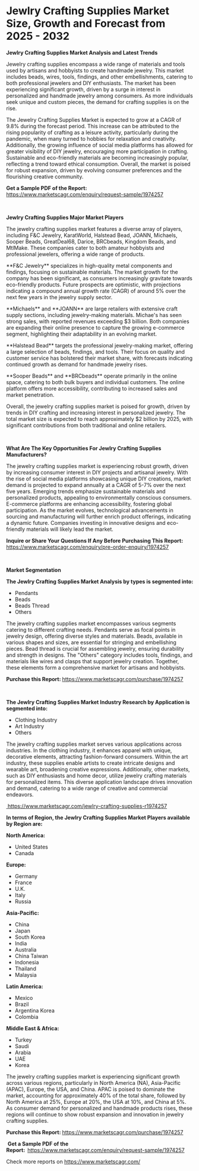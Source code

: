 <p><h1>Jewlry Crafting Supplies Market Size, Growth and Forecast from 2025 - 2032</h1></p><p><strong>Jewlry Crafting Supplies Market Analysis and Latest Trends</strong></p>
<p><p>Jewelry crafting supplies encompass a wide range of materials and tools used by artisans and hobbyists to create handmade jewelry. This market includes beads, wires, tools, findings, and other embellishments, catering to both professional jewelers and DIY enthusiasts. The market has been experiencing significant growth, driven by a surge in interest in personalized and handmade jewelry among consumers. As more individuals seek unique and custom pieces, the demand for crafting supplies is on the rise.</p><p>The Jewelry Crafting Supplies Market is expected to grow at a CAGR of 9.8% during the forecast period. This increase can be attributed to the rising popularity of crafting as a leisure activity, particularly during the pandemic, when many turned to hobbies for relaxation and creativity. Additionally, the growing influence of social media platforms has allowed for greater visibility of DIY jewelry, encouraging more participation in crafting. Sustainable and eco-friendly materials are becoming increasingly popular, reflecting a trend toward ethical consumption. Overall, the market is poised for robust expansion, driven by evolving consumer preferences and the flourishing creative community.</p></p>
<p><strong>Get a Sample PDF of the Report:&nbsp;</strong> <a href="https://www.marketscagr.com/enquiry/request-sample/1974257?utm_campaign=2306&utm_medium=2&utm_source=Github&utm_content=ia&utm_term=10022025&utm_id=jewlry-crafting-supplies">https://www.marketscagr.com/enquiry/request-sample/1974257</a></p>
<p>&nbsp;</p>
<p><strong>Jewlry Crafting Supplies Major Market Players</strong></p>
<p><p>The jewelry crafting supplies market features a diverse array of players, including F&C Jewelry, KaratWorld, Halstead Bead, JOANN, Michaels, Sooper Beads, GreatDeal68, Darice, BRCbeads, Kingdom Beads, and MtlMake. These companies cater to both amateur hobbyists and professional jewelers, offering a wide range of products.</p><p>**F&C Jewelry** specializes in high-quality metal components and findings, focusing on sustainable materials. The market growth for the company has been significant, as consumers increasingly gravitate towards eco-friendly products. Future prospects are optimistic, with projections indicating a compound annual growth rate (CAGR) of around 5% over the next few years in the jewelry supply sector.</p><p>**Michaels** and **JOANN** are large retailers with extensive craft supply sections, including jewelry-making materials. Michae's has seen strong sales, with reported revenues exceeding $3 billion. Both companies are expanding their online presence to capture the growing e-commerce segment, highlighting their adaptability in an evolving market.</p><p>**Halstead Bead** targets the professional jewelry-making market, offering a large selection of beads, findings, and tools. Their focus on quality and customer service has bolstered their market share, with forecasts indicating continued growth as demand for handmade jewelry rises.</p><p>**Sooper Beads** and **BRCbeads** operate primarily in the online space, catering to both bulk buyers and individual customers. The online platform offers more accessibility, contributing to increased sales and market penetration.</p><p>Overall, the jewelry crafting supplies market is poised for growth, driven by trends in DIY crafting and increasing interest in personalized jewelry. The total market size is expected to reach approximately $2 billion by 2025, with significant contributions from both traditional and online retailers.</p></p>
<p>&nbsp;</p>
<p><strong>What Are The Key Opportunities For Jewlry Crafting Supplies Manufacturers?</strong></p>
<p><p>The jewelry crafting supplies market is experiencing robust growth, driven by increasing consumer interest in DIY projects and artisanal jewelry. With the rise of social media platforms showcasing unique DIY creations, market demand is projected to expand annually at a CAGR of 5-7% over the next five years. Emerging trends emphasize sustainable materials and personalized products, appealing to environmentally conscious consumers. E-commerce platforms are enhancing accessibility, fostering global participation. As the market evolves, technological advancements in sourcing and manufacturing will further enrich product offerings, indicating a dynamic future. Companies investing in innovative designs and eco-friendly materials will likely lead the market.</p></p>
<p><strong>Inquire or Share Your Questions If Any Before Purchasing This Report:</strong> <a href="https://www.marketscagr.com/enquiry/pre-order-enquiry/1974257?utm_campaign=2306&utm_medium=2&utm_source=Github&utm_content=ia&utm_term=10022025&utm_id=jewlry-crafting-supplies">https://www.marketscagr.com/enquiry/pre-order-enquiry/1974257</a></p>
<p>&nbsp;</p>
<p><strong>Market Segmentation</strong></p>
<p><strong>The Jewlry Crafting Supplies Market Analysis by types is segmented into:</strong></p>
<p><ul><li>Pendants</li><li>Beads</li><li>Beads Thread</li><li>Others</li></ul></p>
<p><p>The jewelry crafting supplies market encompasses various segments catering to different crafting needs. Pendants serve as focal points in jewelry design, offering diverse styles and materials. Beads, available in various shapes and sizes, are essential for stringing and embellishing pieces. Bead thread is crucial for assembling jewelry, ensuring durability and strength in designs. The "Others" category includes tools, findings, and materials like wires and clasps that support jewelry creation. Together, these elements form a comprehensive market for artisans and hobbyists.</p></p>
<p><strong>Purchase this Report:&nbsp;</strong><a href="https://www.marketscagr.com/purchase/1974257?utm_campaign=2306&utm_medium=2&utm_source=Github&utm_content=ia&utm_term=10022025&utm_id=jewlry-crafting-supplies">https://www.marketscagr.com/purchase/1974257</a></p>
<p>&nbsp;</p>
<p><strong>The Jewlry Crafting Supplies Market Industry Research by Application is segmented into:</strong></p>
<p><ul><li>Clothing Industry</li><li>Art Industry</li><li>Others</li></ul></p>
<p><p>The jewelry crafting supplies market serves various applications across industries. In the clothing industry, it enhances apparel with unique, decorative elements, attracting fashion-forward consumers. Within the art industry, these supplies enable artists to create intricate designs and wearable art, broadening creative expressions. Additionally, other markets, such as DIY enthusiasts and home decor, utilize jewelry crafting materials for personalized items. This diverse application landscape drives innovation and demand, catering to a wide range of creative and commercial endeavors.</p></p>
<p><a href="https://www.marketscagr.com/jewlry-crafting-supplies-r1974257?utm_campaign=2306&utm_medium=2&utm_source=Github&utm_content=ia&utm_term=10022025&utm_id=jewlry-crafting-supplies">&nbsp;https://www.marketscagr.com/jewlry-crafting-supplies-r1974257</a></p>
<p><strong>In terms of Region, the Jewlry Crafting Supplies Market Players available by Region are:</strong></p>
<p>
    <p> <strong> North America: </strong>
        <ul>
            <li>United States</li>
            <li>Canada</li>
        </ul>
        </p> 
    <p> <strong> Europe: </strong>
        <ul>
            <li>Germany</li>
            <li>France</li>
            <li>U.K.</li>
            <li>Italy</li>
            <li>Russia</li>
        </ul>
        </p> 
    <p> <strong> Asia-Pacific: </strong>
        <ul>
            <li>China</li>
            <li>Japan</li>
            <li>South Korea</li>
            <li>India</li>
            <li>Australia</li>
            <li>China Taiwan</li>
            <li>Indonesia</li>
            <li>Thailand</li>
            <li>Malaysia</li>
        </ul>
        </p> 
    <p> <strong> Latin America: </strong>
        <ul>
            <li>Mexico</li>
            <li>Brazil</li>
            <li>Argentina Korea</li>
            <li>Colombia</li>
        </ul>
        </p> 
    <p> <strong> Middle East & Africa: </strong>
        <ul>
            <li>Turkey</li>
            <li>Saudi</li>
            <li>Arabia</li>
            <li>UAE</li>
            <li>Korea</li>
        </ul>
    </p>
    </p>
<p><p>The jewelry crafting supplies market is experiencing significant growth across various regions, particularly in North America (NA), Asia-Pacific (APAC), Europe, the USA, and China. APAC is poised to dominate the market, accounting for approximately 40% of the total share, followed by North America at 25%, Europe at 20%, the USA at 10%, and China at 5%. As consumer demand for personalized and handmade products rises, these regions will continue to show robust expansion and innovation in jewelry crafting supplies.</p></p>
<p><strong>Purchase this Report: </strong><a href="https://www.marketscagr.com/purchase/1974257?utm_campaign=2306&utm_medium=2&utm_source=Github&utm_content=ia&utm_term=10022025&utm_id=jewlry-crafting-supplies">https://www.marketscagr.com/purchase/1974257</a></p>
<p>&nbsp;<strong>Get a Sample PDF of the Report:&nbsp;&nbsp;</strong><a href="https://www.marketscagr.com/enquiry/request-sample/1974257?utm_campaign=2306&utm_medium=2&utm_source=Github&utm_content=ia&utm_term=10022025&utm_id=jewlry-crafting-supplies">https://www.marketscagr.com/enquiry/request-sample/1974257</a></p>
<p><strong></strong></p>
<p>Check more reports on <a href="https://www.marketscagr.com/?utm_campaign=2306&utm_medium=2&utm_source=Github&utm_content=ia&utm_term=10022025&utm_id=jewlry-crafting-supplies">https://www.marketscagr.com/</a></p>
